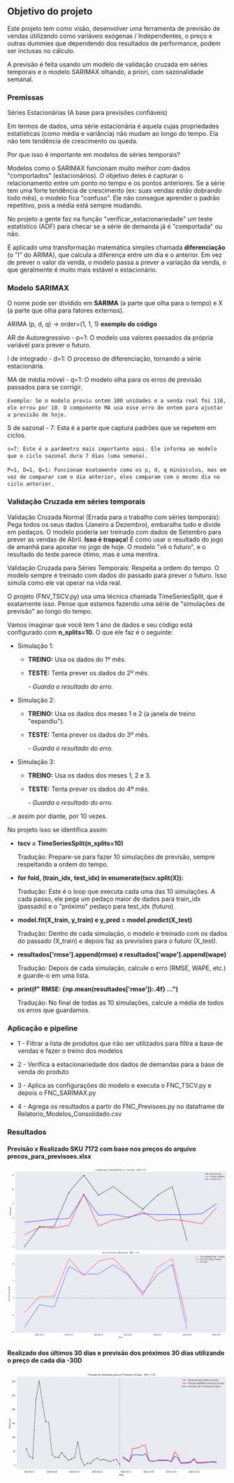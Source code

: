 ## Objetivo do projeto

Este projeto tem como visão, desenvolver uma ferramenta de previsão de vendas útilizando como variáveis exógenas / Independentes, o preço e outras dummies que dependendo dos resultados de performance, podem ser inclusas no cálculo.

A previsão é feita usando um modelo de validação cruzada em séries temporais e o modelo SARIMAX olhando, a priori, com sazonalidade semanal.


### Premissas

Séries Estacionárias (A base para previsões confiáveis)

Em termos de dados, uma série estacionária é aquela cujas propriedades estatísticas (como média e variância) não mudam ao longo do tempo. Ela não tem tendência de crescimento ou queda.

Por que isso é importante em modelos de séries temporais?

Modelos como o SARIMAX funcionam muito melhor com dados "comportados" (estacionários). O objetivo deles é capturar o relacionamento entre um ponto no tempo e os pontos anteriores. Se a série tem uma forte tendência de crescimento (ex: suas vendas estão dobrando todo mês), o modelo fica "confuso". Ele não consegue aprender o padrão repetitivo, pois a média está sempre mudando.

No projeto a gente faz na função "verificar_estacionariedade" um teste estatístico (ADF) para checar se a série de demanda já é "comportada" ou não.

É aplicado uma transformação matemática simples chamada **diferenciação** (o "I" do ARIMA), que calcula a diferença entre um dia e o anterior. Em vez de prever o valor da venda, o modelo passa a prever a variação da venda, o que geralmente é muito mais estável e estacionário.


### Modelo SARIMAX

O nome pode ser dividido em **SARIMA** (a parte que olha para o tempo) e X (a parte que olha para fatores externos).

ARIMA (p, d, q) -> order=(1, 1, 1) **exemplo do código**

AR de Autoregressivo - p=1: O modelo usa valores passados da própria variável para prever o futuro.

I de integrado - d=1: O processo de diferenciação, tornando a série estacionária.

MA de média móvel - q=1: O modelo olha para os erros de previsão passados para se corrigir.

    Exemplo: Se o modelo previu ontem 100 unidades e a venda real foi 110, ele errou por 10. O componente MA usa esse erro de ontem para ajustar a previsão de hoje.

S de sazonal - 7: Esta é a parte que captura padrões que se repetem em ciclos.

    s=7: Este é o parâmetro mais importante aqui. Ele informa ao modelo que o ciclo sazonal dura 7 dias (uma semana).

    P=1, D=1, Q=1: Funcionam exatamente como os p, d, q minúsculos, mas em vez de comparar com o dia anterior, eles comparam com o mesmo dia no ciclo anterior.

### Validação Cruzada em séries temporais

Validação Cruzada Normal (Errada para o trabalho com séries temporais): Pega todos os seus dados (Janeiro a Dezembro), embaralha tudo e divide em pedaços. O modelo poderia ser treinado com dados de Setembro para prever as vendas de Abril. **Isso é trapaça!**
É como usar o resultado do jogo de amanhã para apostar no jogo de hoje. O modelo "vê o futuro", e o resultado do teste parece ótimo, mas é uma mentira.

Validação Cruzada para Séries Temporais: Respeita a ordem do tempo. O modelo sempre é treinado com dados do passado para prever o futuro. Isso simula como ele vai operar na vida real.

O projeto (FNV_TSCV.py) usa uma técnica chamada TimeSeriesSplit, que é exatamente isso. Pense que estamos fazendo uma série de "simulações de previsão" ao longo do tempo.

Vamos imaginar que você tem 1 ano de dados e seu código está configurado com **n_splits=10.** O que ele faz é o seguinte:

- Simulação 1:

    - **TREINO:** Usa os dados do 1º mês.

    - **TESTE:** Tenta prever os dados do 2º mês.

        *- Guarda o resultado do erro.*

- Simulação 2:

    - **TREINO:** Usa os dados dos meses 1 e 2 (a janela de treino "expandiu").

    - **TESTE:** Tenta prever os dados do 3º mês.

        *- Guarda o resultado do erro.*

- Simulação 3:

    - **TREINO:** Usa os dados dos meses 1, 2 e 3.

    - **TESTE:** Tenta prever os dados do 4º mês.

        *- Guarda o resultado do erro.*

...e assim por diante, por 10 vezes.

No projeto isso se identifica assim:

- **tscv = TimeSeriesSplit(n_splits=10)**

    Tradução: Prepare-se para fazer 10 simulações de previsão, sempre respeitando a ordem do tempo.

- **for fold, (train_idx, test_idx) in enumerate(tscv.split(X)):**

    Tradução: Este é o loop que executa cada uma das 10 simulações. A cada passo, ele pega um pedaço maior de dados para train_idx (passado) e o "próximo" pedaço para test_idx (futuro).

- **model.fit(X_train, y_train) e y_pred = model.predict(X_test)**

    Tradução: Dentro de cada simulação, o modelo é treinado com os dados do passado (X_train) e depois faz as previsões para o futuro (X_test).

- **resultados['rmse'].append(rmse) e resultados['wape'].append(wape)**

    Tradução: Depois de cada simulação, calcule o erro (RMSE, WAPE, etc.) e guarde-o em uma lista.

 - **print(f"   RMSE: {np.mean(resultados['rmse']):.4f} ...")**

    Tradução: No final de todas as 10 simulações, calcule a média de todos os erros que guardamos.

### Aplicação e pipeline

- 1 - Filtrar a lista de produtos que irão ser utilizados para filtra a base de vendas e fazer o treino dos modelos

- 2 - Verifica a estacionariedade dos dados de demandas para a base de venda do produto

- 3 - Aplica as configurações do modelo e executa o FNC_TSCV.py e depois o FNC_SARIMAX.py

- 4 - Agrega os resultados a partir do FNC_Previsoes.py no dataframe de Relatorio_Modelos_Consolidado.csv


### Resultados

#### Previsão x Realizado SKU 7172 com base nos preços do arquivo precos_para_previsoes.xlsx

![Forecast x Realizado SKU 7172](Graficos/previsao_arq_previsao.png)

#### Realizado dos últimos 30 dias e previsão dos próximos 30 dias utilizando o preço de cada dia -30D

![Forecast 30D SKU 7172](Graficos/previsao_prox_30d.png)


